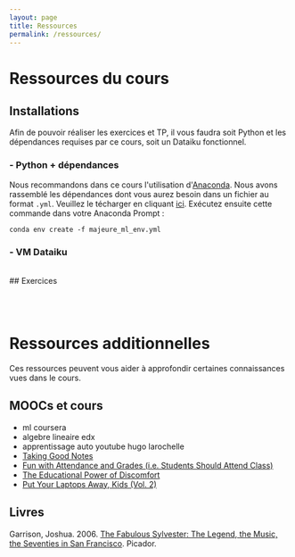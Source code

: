 ```yaml
---
layout: page
title: Ressources
permalink: /ressources/
---
```


<!-- {% include image.html url="/_images/fabulous-sylvester.jpg" caption="The Textbook for the Semester" width=300 align="right" %} -->

# Ressources du cours
## Installations
Afin de pouvoir réaliser les exercices et TP, il vous faudra soit Python et les dépendances requises par ce cours, soit un Dataiku fonctionnel.
### - Python + dépendances
Nous recommandons dans ce cours l'utilisation d'[Anaconda](https://www.anaconda.com/download/).
Nous avons rassemblé les dépendances dont vous aurez besoin dans un fichier au format `.yml`. Veuillez le técharger en cliquant <a href="majeure_ml_env.yml" download>ici</a>.
Exécutez ensuite cette commande dans votre Anaconda Prompt :
```
conda env create -f majeure_ml_env.yml
```

### - VM Dataiku

<br/>
## Exercices

<br/><br/>
# Ressources additionnelles
Ces ressources peuvent vous aider à approfondir certaines connaissances vues dans le cours.

## MOOCs et cours

- ml coursera
- algebre lineaire edx
- apprentissage auto youtube hugo larochelle
- [Taking Good Notes](http://svmiller.com/blog/2014/09/taking-good-notes/)
- [Fun with Attendance and Grades (i.e. Students Should Attend Class)](http://svmiller.com/blog/2016/05/fun-with-attendance-grades/)
- [The Educational Power of Discomfort](http://svmiller.com/blog/2016/05/educational-power-discomfort/)
- [Put Your Laptops Away, Kids (Vol. 2)](http://svmiller.com/blog/2016/05/put-your-laptops-away-2/)

## Livres

Garrison, Joshua. 2006. [The Fabulous Sylvester: The Legend, the Music, the Seventies in San Francisco](https://www.amazon.com/Fabulous-Sylvester-Legend-Seventies-Francisco/dp/0312425694/). Picador.